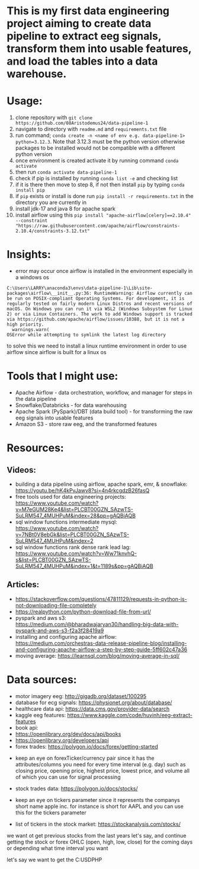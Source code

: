 # This is my first data engineering project aiming to create data pipeline to extract eeg signals, transform them into usable features, and load the tables into a data warehouse.

# Usage:
1. clone repository with `git clone https://github.com/08Aristodemus24/data-pipeline-1`
2. navigate to directory with `readme.md` and `requirements.txt` file
3. run command; `conda create -n <name of env e.g. data-pipeline-1> python=3.12.3`. Note that 3.12.3 must be the python version otherwise packages to be installed would not be compatible with a different python version
4. once environment is created activate it by running command `conda activate`
5. then run `conda activate data-pipeline-1`
6. check if pip is installed by running `conda list -e` and checking list
7. if it is there then move to step 8, if not then install `pip` by typing `conda install pip`
8. if `pip` exists or install is done run `pip install -r requirements.txt` in the directory you are currently in
9. install jdk-17 and java 8 for apache spark
10. install airflow using this `pip install "apache-airflow[celery]==2.10.4" --constraint "https://raw.githubusercontent.com/apache/airflow/constraints-2.10.4/constraints-3.12.txt"`


# Insights:
* error may occur once airflow is installed in the environment especially in a windows os 
```
C:\Users\LARRY\anaconda3\envs\data-pipeline-1\Lib\site-packages\airflow\__init__.py:36: RuntimeWarning: Airflow currently can be run on POSIX-compliant Operating Systems. For development, it is regularly tested on fairly modern Linux Distros and recent versions of macOS. On Windows you can run it via WSL2 (Windows Subsystem for Linux 2) or via Linux Containers. The work to add Windows support is tracked via https://github.com/apache/airflow/issues/10388, but it is not a high priority.
  warnings.warn(
OSError while attempting to symlink the latest log directory
```
to solve this we need to install a linux runtime environment in order to use airflow since airflow is built for a linux os 

# Tools that I might use:
* Apache Airflow - data orchestration, workflow, and manager for steps in the data pipeline
* Snowflake/Databricks - for data warehousing
* Apache Spark (PySpark)/DBT (data build tool) - for transforming the raw eeg signals into usable features
* Amazon S3 - store raw eeg, and the transformed features

# Resources:
## Videos:
* building a data pipeline using airflow, apache spark, emr, & snowflake: https://youtu.be/hK4kPvJawv8?si=4n4rkcgdzB26fasQ
* free tools used for data engineering projects: https://www.youtube.com/watch?v=M7eGUM28Ke4&list=PLCBT00GZN_SAzwTS-SuLRM547_4MUHPuM&index=28&pp=gAQBiAQB
* sql window functions intermediate mysql: https://www.youtube.com/watch?v=7NBt0V8ebGk&list=PLCBT00GZN_SAzwTS-SuLRM547_4MUHPuM&index=2
* sql window functions rank dense rank lead lag: https://www.youtube.com/watch?v=Ww71knvhQ-s&list=PLCBT00GZN_SAzwTS-SuLRM547_4MUHPuM&index=1&t=1189s&pp=gAQBiAQB

## Articles:
* https://stackoverflow.com/questions/47811129/requests-in-python-is-not-downloading-file-completely
* https://realpython.com/python-download-file-from-url/
* pyspark and aws s3: https://medium.com/@bharadwajaryan30/handling-big-data-with-pyspark-and-aws-s3-f2a3f28419a9
* installing and configuring apache airflow: https://medium.com/orchestras-data-release-pipeline-blog/installing-and-configuring-apache-airflow-a-step-by-step-guide-5ff602c47a36
* moving average: https://learnsql.com/blog/moving-average-in-sql/

# Data sources:
* motor imagery eeg: http://gigadb.org/dataset/100295
* database for ecg signals: https://physionet.org/about/database/
* healthcare data api: https://data.cms.gov/provider-data/search
* kaggle eeg features: https://www.kaggle.com/code/huvinh/eeg-extract-features
* book api: 
* https://openlibrary.org/dev/docs/api/books
* https://openlibrary.org/developers/api
* forex trades: https://polygon.io/docs/forex/getting-started
- keep an eye on forexTicker/currency pair since it has the attributes/columns you need for every time interval (e.g. day) such as closing price, opening price, highest price, lowest price, and volume all of which you can use for signal processing
* stock trades data: https://polygon.io/docs/stocks/
- keep an eye on tickers parameter since it represents the companys short name apple inc. for instance is short for AAPL and you can use this for the tickers parameter
* list of tickers in the stock market: https://stockanalysis.com/stocks/

we want ot get previous stocks from the last years let's say, and continue getting the stock or forex OHLC (open, high, low, close) for the coming days or depending what time interval you want

let's say we want to get the C:USDPHP